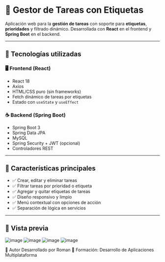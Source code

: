 # 📝 Gestor de Tareas con Etiquetas

Aplicación web para la **gestión de tareas** con soporte para **etiquetas**, **prioridades** y filtrado dinámico. Desarrollada con **React** en el frontend y **Spring Boot** en el backend.

---

## 🚀 Tecnologías utilizadas

### 🖥️ Frontend (React)
- React 18
- Axios
- HTML/CSS puro (sin frameworks)
- Fetch dinámico de tareas por etiquetas
- Estado con `useState` y `useEffect`

### ☕ Backend (Spring Boot)
- Spring Boot 3
- Spring Data JPA
- MySQL
- Spring Security + JWT (opcional)
- Controladores REST

---

## 🎯 Características principales

- ✅ Crear, editar y eliminar tareas
- ✅ Filtrar tareas por prioridad o etiqueta
- ✅ Agregar y quitar etiquetas de tareas
- ✅ Diseño responsivo y limpio
- ✅ Menú contextual con opciones de acción
- ✅ Separación de lógica en servicios

---

## 🧠 Vista previa
![image](https://github.com/user-attachments/assets/5ca6522e-3ffc-4d04-98b5-8958aee44111)
![image](https://github.com/user-attachments/assets/1ab993ca-dd51-48c2-8792-4547208033b4)
![image](https://github.com/user-attachments/assets/7d380214-0142-4a6b-b74b-25fa2e611ea6)
![image](https://github.com/user-attachments/assets/164a7e91-b34b-445d-9385-7a4b8e8a2983)


📌 Autor
Desarrollado por Roman
💼 Formación: Desarrollo de Aplicaciones Multiplataforma


